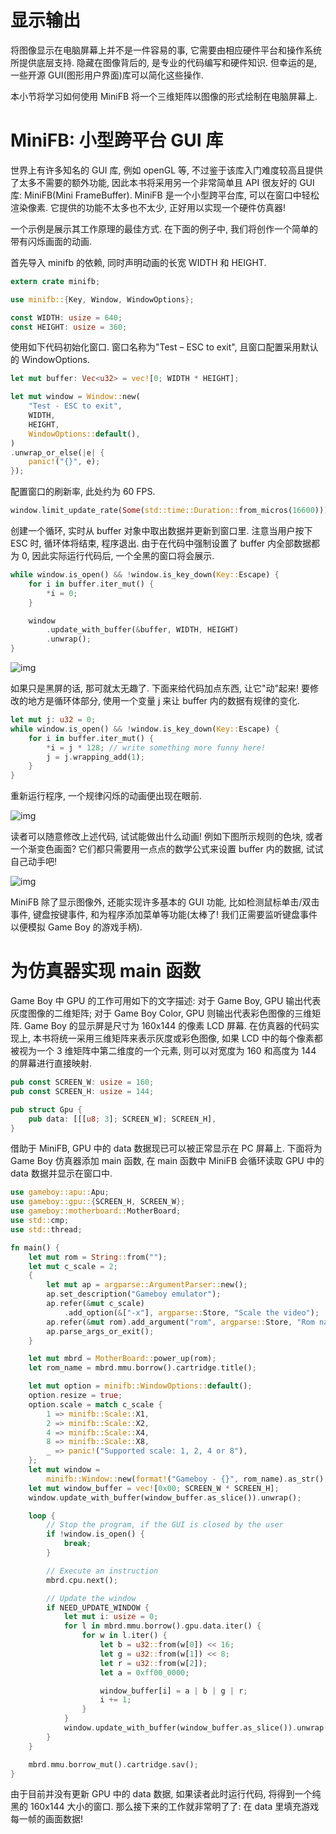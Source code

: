 # 显示输出

将图像显示在电脑屏幕上并不是一件容易的事, 它需要由相应硬件平台和操作系统所提供底层支持. 隐藏在图像背后的, 是专业的代码编写和硬件知识. 但幸运的是, 一些开源 GUI(图形用户界面)库可以简化这些操作.

本小节将学习如何使用 MiniFB 将一个三维矩阵以图像的形式绘制在电脑屏幕上.

# MiniFB: 小型跨平台 GUI 库

世界上有许多知名的 GUI 库, 例如 openGL 等, 不过鉴于该库入门难度较高且提供了太多不需要的额外功能, 因此本书将采用另一个非常简单且 API 很友好的 GUI 库: MiniFB(Mini FrameBuffer). MiniFB 是一个小型跨平台库, 可以在窗口中轻松渲染像素. 它提供的功能不太多也不太少, 正好用以实现一个硬件仿真器!

一个示例是展示其工作原理的最佳方式. 在下面的例子中, 我们将创作一个简单的带有闪烁画面的动画.

首先导入 minifb 的依赖, 同时声明动画的长宽 WIDTH 和 HEIGHT.

```rs
extern crate minifb;

use minifb::{Key, Window, WindowOptions};

const WIDTH: usize = 640;
const HEIGHT: usize = 360;
```

使用如下代码初始化窗口. 窗口名称为"Test – ESC to exit", 且窗口配置采用默认的 WindowOptions.

```rs
let mut buffer: Vec<u32> = vec![0; WIDTH * HEIGHT];

let mut window = Window::new(
    "Test - ESC to exit",
    WIDTH,
    HEIGHT,
    WindowOptions::default(),
)
.unwrap_or_else(|e| {
    panic!("{}", e);
});
```

配置窗口的刷新率, 此处约为 60 FPS.

```rs
window.limit_update_rate(Some(std::time::Duration::from_micros(16600)));
```

创建一个循环, 实时从 buffer 对象中取出数据并更新到窗口里. 注意当用户按下 ESC 时, 循环体将结束, 程序退出. 由于在代码中强制设置了 buffer 内全部数据都为 0, 因此实际运行代码后, 一个全黑的窗口将会展示.

```rs
while window.is_open() && !window.is_key_down(Key::Escape) {
    for i in buffer.iter_mut() {
        *i = 0;
    }

    window
        .update_with_buffer(&buffer, WIDTH, HEIGHT)
        .unwrap();
}
```

![img](/img/gameboy/video/show/minifb_blank.png)

如果只是黑屏的话, 那可就太无趣了. 下面来给代码加点东西, 让它"动"起来! 要修改的地方是循环体部分, 使用一个变量 j 来让 buffer 内的数据有规律的变化.

```rs
let mut j: u32 = 0;
while window.is_open() && !window.is_key_down(Key::Escape) {
    for i in buffer.iter_mut() {
        *i = j * 128; // write something more funny here!
        j = j.wrapping_add(1);
    }
}
```

重新运行程序, 一个规律闪烁的动画便出现在眼前.

![img](/img/gameboy/video/show/minifb_blin.png)

读者可以随意修改上述代码, 试试能做出什么动画! 例如下图所示规则的色块, 或者一个渐变色画面? 它们都只需要用一点点的数学公式来设置 buffer 内的数据, 试试自己动手吧!

![img](/img/gameboy/video/show/minifb_box.png)

MiniFB 除了显示图像外, 还能实现许多基本的 GUI 功能, 比如检测鼠标单击/双击事件, 键盘按键事件, 和为程序添加菜单等功能(太棒了! 我们正需要监听键盘事件以便模拟 Game Boy 的游戏手柄).

# 为仿真器实现 main 函数

Game Boy 中 GPU 的工作可用如下的文字描述: 对于 Game Boy, GPU 输出代表灰度图像的二维矩阵; 对于 Game Boy Color, GPU 则输出代表彩色图像的三维矩阵. Game Boy 的显示屏是尺寸为 160x144 的像素 LCD 屏幕. 在仿真器的代码实现上, 本书将统一采用三维矩阵来表示灰度或彩色图像, 如果 LCD 中的每个像素都被视为一个 3 维矩阵中第二维度的一个元素, 则可以对宽度为 160 和高度为 144 的屏幕进行直接映射.

```rs
pub const SCREEN_W: usize = 160;
pub const SCREEN_H: usize = 144;

pub struct Gpu {
    pub data: [[[u8; 3]; SCREEN_W]; SCREEN_H],
}
```

借助于 MiniFB, GPU 中的 data 数据现已可以被正常显示在 PC 屏幕上. 下面将为 Game Boy 仿真器添加 main 函数, 在 main 函数中 MiniFB 会循环读取 GPU 中的 data 数据并显示在窗口中.

```rs
use gameboy::apu::Apu;
use gameboy::gpu::{SCREEN_H, SCREEN_W};
use gameboy::motherboard::MotherBoard;
use std::cmp;
use std::thread;

fn main() {
    let mut rom = String::from("");
    let mut c_scale = 2;
    {
        let mut ap = argparse::ArgumentParser::new();
        ap.set_description("Gameboy emulator");
        ap.refer(&mut c_scale)
            .add_option(&["-x"], argparse::Store, "Scale the video");
        ap.refer(&mut rom).add_argument("rom", argparse::Store, "Rom name");
        ap.parse_args_or_exit();
    }

    let mut mbrd = MotherBoard::power_up(rom);
    let rom_name = mbrd.mmu.borrow().cartridge.title();

    let mut option = minifb::WindowOptions::default();
    option.resize = true;
    option.scale = match c_scale {
        1 => minifb::Scale::X1,
        2 => minifb::Scale::X2,
        4 => minifb::Scale::X4,
        8 => minifb::Scale::X8,
        _ => panic!("Supported scale: 1, 2, 4 or 8"),
    };
    let mut window =
        minifb::Window::new(format!("Gameboy - {}", rom_name).as_str(), SCREEN_W, SCREEN_H, option).unwrap();
    let mut window_buffer = vec![0x00; SCREEN_W * SCREEN_H];
    window.update_with_buffer(window_buffer.as_slice()).unwrap();

    loop {
        // Stop the program, if the GUI is closed by the user
        if !window.is_open() {
            break;
        }

        // Execute an instruction
        mbrd.cpu.next();

        // Update the window
        if NEED_UPDATE_WINDOW {
            let mut i: usize = 0;
            for l in mbrd.mmu.borrow().gpu.data.iter() {
                for w in l.iter() {
                    let b = u32::from(w[0]) << 16;
                    let g = u32::from(w[1]) << 8;
                    let r = u32::from(w[2]);
                    let a = 0xff00_0000;

                    window_buffer[i] = a | b | g | r;
                    i += 1;
                }
            }
            window.update_with_buffer(window_buffer.as_slice()).unwrap();
        }
    }

    mbrd.mmu.borrow_mut().cartridge.sav();
}
```

由于目前并没有更新 GPU 中的 data 数据, 如果读者此时运行代码, 将得到一个纯黑的 160x144 大小的窗口. 那么接下来的工作就非常明了了: 在 data 里填充游戏每一帧的画面数据!
